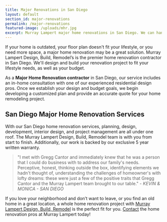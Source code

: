 ```yaml
---
title: Major Renovations in San Diego
layout: default
section_id: major-renovations
permalink: /major-renovations
featured-image: /uploads/mhr.jpg
excerpt: Murray Lampert major home renovations in San Diego. We can handle your whole home renovation project from start to finish. Visit us online to learn more.
---
```


If your home is outdated, your floor plan doesn't fit your lifestyle, or you need more space, a major home renovation may be a great solution. Murray Lampert Design, Build, Remodel’s is the premier home renovation contractor in San Diego. We'll design and build your renovation project to fit your lifestyle needs, as well as your budget.

As a **Major Home Renovation contractor** in San Diego, our service includes an in-home consultation with one of our experienced residential design pros. Once we establish your design and budget goals, we begin developing a customized plan and provide an accurate quote for your home remodeling project.

## San Diego Major Home Renovation Services

With our San Diego home renovation services, planning, design, development, interior design, and project management are all under one roof. The Murray Lampert Design, Build, Remodel team is with you from start to finish. Additionally, our work is backed by our exclusive 5 year written warranty.

>"I met with Gregg Cantor and immediately knew that he was a person that I could do business with to address our family's needs. Perceptive, honest, thinking outside the box, identifying elements we hadn't thought of, understanding the challenges of homeowner's with lofty dreams: these were just a few of the positive traits that Gregg Cantor and the Murray Lampert team brought to our table." - _KEVIN &amp; MONICA - SAN DIEGO_

If you love your neighborhood and don’t want to leave, or you find an old home in a great location, a whole home renovation project with [Murray Lampert Design, Build, Remodel](/) is the perfect fit for you. [Contact](/contact) the home renovation pros at Murray Lampert today!
